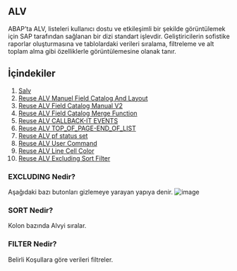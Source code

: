 ## ALV

ABAP'ta  ALV, listeleri kullanıcı dostu ve etkileşimli bir şekilde görüntülemek için SAP tarafından sağlanan bir dizi standart işlevdir. Geliştiricilerin sofistike raporlar oluşturmasına ve tablolardaki verileri sıralama, filtreleme ve alt toplam alma gibi özelliklerle görüntülemesine olanak tanır.

## İçindekiler

1. [Salv](/1_Salv.abap)
2. [Reuse ALV Manuel Field Catalog And Layout](/2_REUSE_ALV_manuel_fcat_layout.abap)
3. [Reuse ALV Field Catalog Manual V2](/3_Reuse_ALV_Manuel_Fcat_V2.abap)
4. [Reuse ALV Field Catalog Merge Function](/4_REUSE_ALV_Fieldcat_Merge.abap)
5. [Reuse ALV CALLBACK-IT EVENTS](/5_REUSE_Alv_Callback_Events.abap)
6. [Reuse ALV TOP_OF_PAGE-END_OF_LIST](/6_REUSE_ALV_TOP_OF_PAGE-END_OF_LIST.abap)
7. [Reuse ALV pf status set](/7_REUSE_ALV_PF_STATUS.abap)
8. [Reuse ALV User Command](/8_REUSE_ALV_USER_COMMAND.abap)
9. [Reuse ALV Line Cell Color](/9_ALV_LINE_CELL_COLOR.abap)
10. [Reuse ALV Excluding Sort Filter](/10_ALV_EXCLUDE_FILTER_SORT.abap)
### EXCLUDING Nedir?
Aşağıdaki bazı butonları gizlemeye yarayan yapıya denir.
![image](https://github.com/xryal/ALV/assets/81656700/7a29539b-bd31-41a2-8ee6-10b016e07b1f)

### SORT Nedir?
Kolon bazında Alvyi sıralar.

### FILTER Nedir?
Belirli Koşullara göre verileri filtreler.
